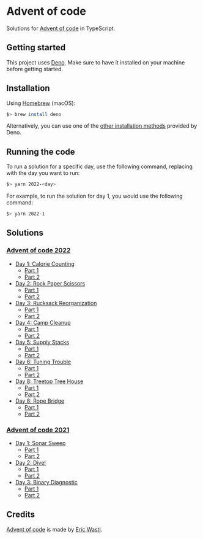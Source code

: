 # Advent of code

Solutions for [Advent of code](https://adventofcode.com/2022) in TypeScript.

## Getting started

This project uses [Deno](https://deno.land/). Make sure to have it installed on your machine before getting started.

## Installation

Using [Homebrew](https://formulae.brew.sh/formula/deno) (macOS):

```bash
$> brew install deno
```

Alternatively, you can use one of the [other installation methods](https://deno.land/manual@v1.28.3/getting_started/installation) provided by Deno.

## Running the code

To run a solution for a specific day, use the following command, replacing <day> with the day you want to run:

```bash
$> yarn 2022-<day>
```

For example, to run the solution for day 1, you would use the following command:


```bash
$> yarn 2022-1
```

## Solutions

### [Advent of code 2022](https://adventofcode.com/2022)

- [Day 1: Calorie Counting](https://adventofcode.com/2022/day/1)
    - [Part 1](./years/2022/day-1/part-1.ts)
    - [Part 2](./years/2022/day-1/part-2.ts)
- [Day 2: Rock Paper Scissors](https://adventofcode.com/2022/day/2)
    - [Part 1](./years/2022/day-2/part-1.ts)
    - [Part 2](./years/2022/day-2/part-2.ts)
- [Day 3: Rucksack Reorganization](https://adventofcode.com/2022/day/3)
    - [Part 1](./years/2022/day-3/part-1.ts)
    - [Part 2](./years/2022/day-3/part-2.ts)
- [Day 4: Camp Cleanup](https://adventofcode.com/2022/day/4)
    - [Part 1](./years/2022/day-4/part-1.ts)
    - [Part 2](./years/2022/day-4/part-2.ts)
- [Day 5: Supply Stacks](https://adventofcode.com/2022/day/5)
    - [Part 1](./years/2022/day-5/part-1.ts)
    - [Part 2](./years/2022/day-5/part-2.ts)
- [Day 6: Tuning Trouble](https://adventofcode.com/2022/day/6)
    - [Part 1](./years/2022/day-6/part-1.ts)
    - [Part 2](./years/2022/day-6/part-2.ts)
- [Day 8: Treetop Tree House](https://adventofcode.com/2022/day/8)
    - [Part 1](./years/2022/day-8/part-1.ts)
    - [Part 2](./years/2022/day-8/part-2.ts)
- [Day 8: Rope Bridge](https://adventofcode.com/2022/day/9)
    - [Part 1](./years/2022/day-9/part-1.ts)
    - [Part 2](./years/2022/day-9/part-2.ts)

### [Advent of code 2021](https://adventofcode.com/2021)

- [Day 1: Sonar Sweep](https://adventofcode.com/2021/day/1)
    - [Part 1](./years/2021/day-1/part-1.ts)
    - [Part 2](./years/2021/day-1/part-2.ts)
- [Day 2: Dive!](https://adventofcode.com/2021/day/2)
    - [Part 1](./years/2021/day-2/part-1.ts)
    - [Part 2](./years/2021/day-2/part-2.ts)
- [Day 3: Binary Diagnostic](https://adventofcode.com/2021/day/3)
    - [Part 1](./years/2021/day-3/part-1.ts)
    - [Part 2](./years/2021/day-3/part-2.ts)

## Credits

[Advent of code](https://adventofcode.com/2022) is made by [Eric Wastl](https://twitter.com/ericwastl).